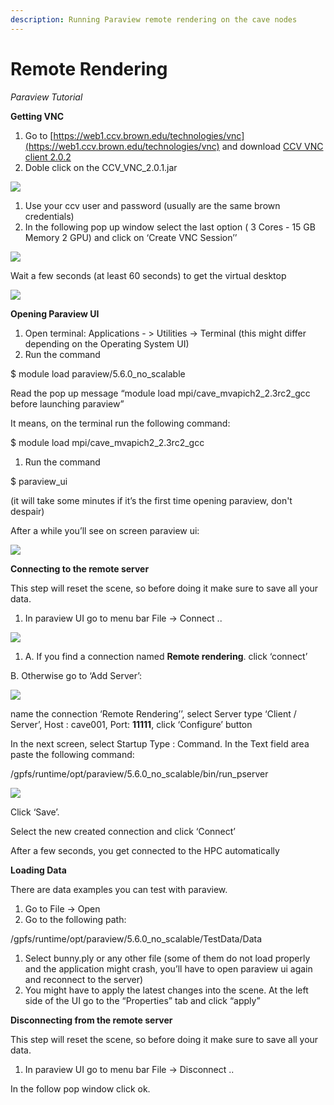 ```yaml
---
description: Running Paraview remote rendering on the cave nodes
---
```


# Remote Rendering

_Paraview Tutorial_

**Getting VNC**

1.  Go to [https://web1.ccv.brown.edu/technologies/vnc](https://web1.ccv.brown.edu/technologies/vnc) and download [CCV VNC client 2.0.2](https://brownbox.brown.edu/download.php?hash=fe8b9a93)
2. Doble click on the CCV\_VNC\_2.0.1.jar

![](../.gitbook/assets/0.png)

1. Use your ccv user and password \(usually are the same brown credentials\)
2. In the following pop up window select the last option \( 3 Cores - 15 GB Memory 2 GPU\) and click on ‘Create VNC Session’’

![](../.gitbook/assets/1.png)

 Wait a few seconds \(at least 60 seconds\) to get the virtual desktop

![](../.gitbook/assets/2.png)

**Opening Paraview UI**

1. Open terminal: Applications - &gt; Utilities -&gt; Terminal \(this might differ depending on the Operating System UI\)
2. Run the command

$ module load paraview/5.6.0\_no\_scalable

Read the pop up message “module load mpi/cave\_mvapich2\_2.3rc2\_gcc before launching paraview”

It means, on the terminal run the following command:

$ module load mpi/cave\_mvapich2\_2.3rc2\_gcc

1. Run the command

 $ paraview\_ui

\(it will take some minutes if it’s the first time opening paraview, don't despair\)

 After a while you’ll see on screen paraview ui:

![](../.gitbook/assets/3.png)

**Connecting to the remote server**

This step will reset the scene, so before doing it make sure to save all your data.

1. In paraview UI go to menu bar File -&gt; Connect ..

![](../.gitbook/assets/4.png)

1. A. If you find a connection named **Remote rendering**. click ‘connect’

B. Otherwise go to ‘Add Server’:

![](../.gitbook/assets/5.png)

name the connection ‘Remote Rendering’’, select Server type ‘Client / Server’, Host : cave001, Port: **11111**, click ‘Configure’ button

In the next screen, select Startup Type : Command. In the Text field area paste the following command:

 /gpfs/runtime/opt/paraview/5.6.0\_no\_scalable/bin/run\_pserver

![](../.gitbook/assets/6.png)

Click ‘Save’.

Select the new created connection and click ‘Connect’

 After a few seconds, you get connected to the HPC automatically

**Loading Data**

There are data examples you can test with paraview.

1. Go to File -&gt; Open
2. Go to the following path:

/gpfs/runtime/opt/paraview/5.6.0\_no\_scalable/TestData/Data

1. Select bunny.ply or any other file \(some of them do not load properly and the application might crash, you’ll have to open paraview ui again and reconnect to the server\)
2. You might have to apply the latest changes into the scene. At the left side of the UI go to the “Properties” tab and click “apply”

**Disconnecting from the remote server**

This step will reset the scene, so before doing it make sure to save all your data.

1. In paraview UI go to menu bar File -&gt; Disconnect ..

In the follow pop window click ok.

